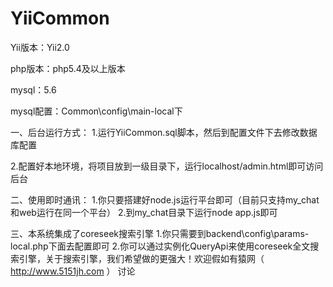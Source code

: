 # YiiCommon

Yii版本：Yii2.0

php版本：php5.4及以上版本

mysql：5.6

mysql配置：Common\config\main-local下

一、后台运行方式：
1.运行YiiCommon.sql脚本，然后到配置文件下去修改数据库配置

2.配置好本地环境，将项目放到一级目录下，运行localhost/admin.html即可访问后台

二、使用即时通讯：
1.你只要搭建好node.js运行平台即可（目前只支持my_chat和web运行在同一个平台）
2.到my_chat目录下运行node app.js即可


三、本系统集成了coreseek搜索引擎
1.你只需要到backend\config\params-local.php下面去配置即可
2.你可以通过实例化QueryApi来使用coreseek全文搜索引擎，关于搜索引擎，我们希望做的更强大！欢迎假如有猿网（ http://www.5151jh.com  ） 讨论
